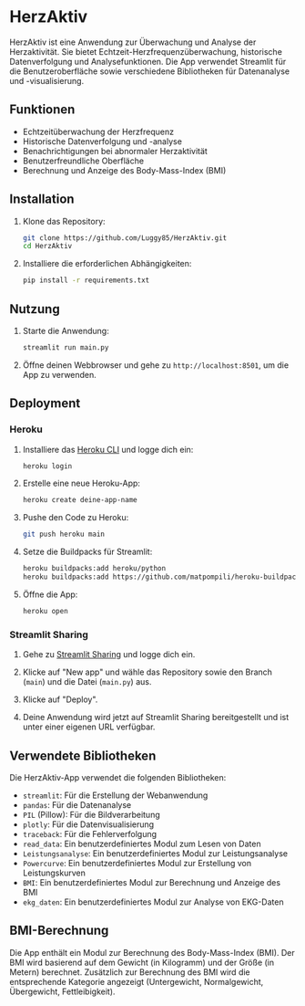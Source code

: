 
# HerzAktiv

HerzAktiv ist eine Anwendung zur Überwachung und Analyse der Herzaktivität. Sie bietet Echtzeit-Herzfrequenzüberwachung, historische Datenverfolgung und Analysefunktionen. Die App verwendet Streamlit für die Benutzeroberfläche sowie verschiedene Bibliotheken für Datenanalyse und -visualisierung.

## Funktionen

- Echtzeitüberwachung der Herzfrequenz
- Historische Datenverfolgung und -analyse
- Benachrichtigungen bei abnormaler Herzaktivität
- Benutzerfreundliche Oberfläche
- Berechnung und Anzeige des Body-Mass-Index (BMI)

## Installation

1. Klone das Repository:

   ```sh
   git clone https://github.com/Luggy85/HerzAktiv.git
   cd HerzAktiv
   ```

2. Installiere die erforderlichen Abhängigkeiten:

   ```sh
   pip install -r requirements.txt
   ```

## Nutzung

1. Starte die Anwendung:

   ```sh
   streamlit run main.py
   ```

2. Öffne deinen Webbrowser und gehe zu `http://localhost:8501`, um die App zu verwenden.

## Deployment

### Heroku

1. Installiere das [Heroku CLI](https://devcenter.heroku.com/articles/heroku-cli) und logge dich ein:

   ```sh
   heroku login
   ```

2. Erstelle eine neue Heroku-App:

   ```sh
   heroku create deine-app-name
   ```

3. Pushe den Code zu Heroku:

   ```sh
   git push heroku main
   ```

4. Setze die Buildpacks für Streamlit:

   ```sh
   heroku buildpacks:add heroku/python
   heroku buildpacks:add https://github.com/matpompili/heroku-buildpack-streamlit
   ```

5. Öffne die App:

   ```sh
   heroku open
   ```

### Streamlit Sharing

1. Gehe zu [Streamlit Sharing](https://share.streamlit.io/) und logge dich ein.

2. Klicke auf "New app" und wähle das Repository sowie den Branch (`main`) und die Datei (`main.py`) aus.

3. Klicke auf "Deploy".

4. Deine Anwendung wird jetzt auf Streamlit Sharing bereitgestellt und ist unter einer eigenen URL verfügbar.

## Verwendete Bibliotheken

Die HerzAktiv-App verwendet die folgenden Bibliotheken:

- `streamlit`: Für die Erstellung der Webanwendung
- `pandas`: Für die Datenanalyse
- `PIL` (Pillow): Für die Bildverarbeitung
- `plotly`: Für die Datenvisualisierung
- `traceback`: Für die Fehlerverfolgung
- `read_data`: Ein benutzerdefiniertes Modul zum Lesen von Daten
- `Leistungsanalyse`: Ein benutzerdefiniertes Modul zur Leistungsanalyse
- `Powercurve`: Ein benutzerdefiniertes Modul zur Erstellung von Leistungskurven
- `BMI`: Ein benutzerdefiniertes Modul zur Berechnung und Anzeige des BMI
- `ekg_daten`: Ein benutzerdefiniertes Modul zur Analyse von EKG-Daten

## BMI-Berechnung

Die App enthält ein Modul zur Berechnung des Body-Mass-Index (BMI). Der BMI wird basierend auf dem Gewicht (in Kilogramm) und der Größe (in Metern) berechnet. Zusätzlich zur Berechnung des BMI wird die entsprechende Kategorie angezeigt (Untergewicht, Normalgewicht, Übergewicht, Fettleibigkeit).

